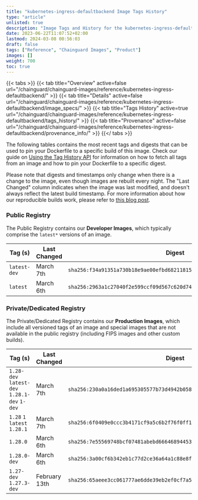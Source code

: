 ```yaml
---
title: "kubernetes-ingress-defaultbackend Image Tags History"
type: "article"
unlisted: true
description: "Image Tags and History for the kubernetes-ingress-defaultbackend Chainguard Image"
date: 2023-06-22T11:07:52+02:00
lastmod: 2024-03-08 00:56:03
draft: false
tags: ["Reference", "Chainguard Images", "Product"]
images: []
weight: 700
toc: true
---
```


{{< tabs >}}
{{< tab title="Overview" active=false url="/chainguard/chainguard-images/reference/kubernetes-ingress-defaultbackend/" >}}
{{< tab title="Details" active=false url="/chainguard/chainguard-images/reference/kubernetes-ingress-defaultbackend/image_specs/" >}}
{{< tab title="Tags History" active=true url="/chainguard/chainguard-images/reference/kubernetes-ingress-defaultbackend/tags_history/" >}}
{{< tab title="Provenance" active=false url="/chainguard/chainguard-images/reference/kubernetes-ingress-defaultbackend/provenance_info/" >}}
{{</ tabs >}}

The following tables contains the most recent tags and digests that can be used to pin your Dockerfile to a specific build of this image. Check our guide on [Using the Tag History API](/chainguard/chainguard-images/using-the-tag-history-api/) for information on how to fetch all tags from an image and how to pin your Dockerfile to a specific digest.

Please note that digests and timestamps only change when there is a change to the image, even though images are rebuilt every night. The "Last Changed" column indicates when the image was last modified, and doesn't always reflect the latest build timestamp. For more information about how our reproducible builds work, please refer to [this blog post](https://www.chainguard.dev/unchained/reproducing-chainguards-reproducible-image-builds).

### Public Registry
The Public Registry contains our **Developer Images**, which typically comprise the `latest*` versions of an image.

| Tag (s)       | Last Changed | Digest                                                                    |
|---------------|--------------|---------------------------------------------------------------------------|
|  `latest-dev` | March 7th    | `sha256:f34a91351a730b18e9ae00efbd6821181594ccb688a44dbb702858ba9a93433c` |
|  `latest`     | March 6th    | `sha256:2963a1c27040f2e599ccf09d567c620d746ad51dc125c8735e1e01279d3e8319` |


### Private/Dedicated Registry
The Private/Dedicated Registry contains our **Production Images**, which include all versioned tags of an image and special images that are not available in the public registry (including FIPS images and other custom builds).

| Tag (s)                                       | Last Changed  | Digest                                                                    |
|-----------------------------------------------|---------------|---------------------------------------------------------------------------|
|  `1.28-dev` `latest-dev` `1.28.1-dev` `1-dev` | March 7th     | `sha256:230a0a16ded1a695305577b73d4942b05863734d664ec20b3c4fddc888a6ffb8` |
|  `1.28` `1` `latest` `1.28.1`                 | March 7th     | `sha256:6f0409e0ccc3b4171cf9a5c6b2f76f0ff1500fdf208d1d6c97ca2cc2c2e39077` |
|  `1.28.0`                                     | March 6th     | `sha256:7e55569748bcf07481abebd666468944537115a840b0a3999b15e3f076de4eed` |
|  `1.28.0-dev`                                 | March 6th     | `sha256:3a00cf6b342eb1c77d2ce36a64a1c88e8fa6e543b89dfa3ffcfb107667b8081f` |
|  `1.27-dev` `1.27.3-dev`                      | February 13th | `sha256:65aeee3cc061777ae6dde39eb2ef0cf7a5fb00ebc1d574f21c13acd04ca45385` |


